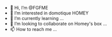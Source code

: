 - 👋 Hi, I’m @FGFME
- 👀 I’m interested in domotique HOMEY
- 🌱 I’m currently learning ...
- 💞️ I’m looking to collaborate on Homey's box ...
- 📫 How to reach me ...

<!---
FGFME/FGFME is a ✨ special ✨ repository because its `README.md` (this file) appears on your GitHub profile.
You can click the Preview link to take a look at your changes.
--->
